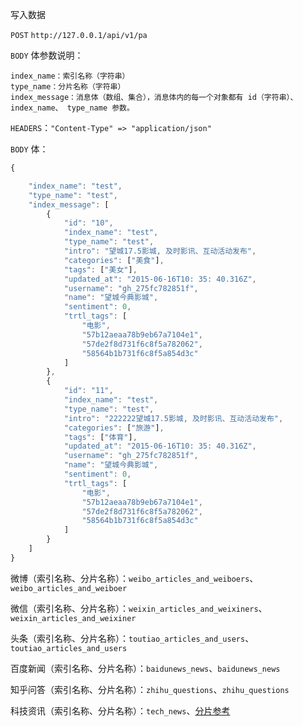 写入数据

`POST` `http://127.0.0.1/api/v1/pa`

`BODY` 体参数说明：

```
index_name：索引名称（字符串）
type_name：分片名称（字符串）
index_message：消息体（数组、集合），消息体内的每一个对象都有 id（字符串）、index_name、 type_name 参数。
```

`HEADERS`：`"Content-Type" => "application/json"`

`BODY` 体：

```js
{

    "index_name": "test",
    "type_name": "test",
    "index_message": [
        {
            "id": "10",
            "index_name": "test",
            "type_name": "test",
            "intro": "望城17.5影城, 及时影讯、互动活动发布",
            "categories": ["美食"],
            "tags": ["美女"],
            "updated_at": "2015-06-16T10: 35: 40.316Z",
            "username": "gh_275fc782851f",
            "name": "望城今典影城",
            "sentiment": 0,
            "trtl_tags": [
                "电影",
                "57b12aeaa78b9eb67a7104e1",
                "57de2f8d731f6c8f5a782062",
                "58564b1b731f6c8f5a854d3c"
            ]
        },
        {
            "id": "11",
            "index_name": "test",
            "type_name": "test",
            "intro": "222222望城17.5影城, 及时影讯、互动活动发布",
            "categories": ["旅游"],
            "tags": ["体育"],
            "updated_at": "2015-06-16T10: 35: 40.316Z",
            "username": "gh_275fc782851f",
            "name": "望城今典影城",
            "sentiment": 0,
            "trtl_tags": [
                "电影",
                "57b12aeaa78b9eb67a7104e1",
                "57de2f8d731f6c8f5a782062",
                "58564b1b731f6c8f5a854d3c"
            ]
        }
    ]
}
```

微博（索引名称、分片名称）：`weibo_articles_and_weiboers`、`weibo_articles_and_weiboer`

微信（索引名称、分片名称）：`weixin_articles_and_weixiners`、`weixin_articles_and_weixiner`

头条（索引名称、分片名称）：`toutiao_articles_and_users`、`toutiao_articles_and_users`

百度新闻（索引名称、分片名称）：`baidunews_news`、`baidunews_news`

知乎问答（索引名称、分片名称）：`zhihu_questions`、`zhihu_questions`

科技资讯（索引名称、分片名称）：`tech_news`、[分片参考](/ying-she-yu-mo-ban/ke-ji-zi-xun-zhan-shu-ju.md)

